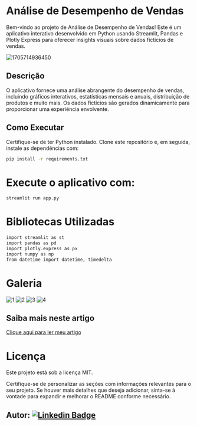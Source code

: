 # Análise de Desempenho de Vendas

Bem-vindo ao projeto de Análise de Desempenho de Vendas! Este é um aplicativo interativo desenvolvido em Python usando Streamlit, Pandas e Plotly Express para oferecer insights visuais sobre dados fictícios de vendas.

![1705714936450](https://github.com/LeviLucena/vendas/assets/34045910/56a4a863-78d6-498e-b205-6d259f609bd6)

## Descrição

O aplicativo fornece uma análise abrangente do desempenho de vendas, incluindo gráficos interativos, estatísticas mensais e anuais, distribuição de produtos e muito mais. Os dados fictícios são gerados dinamicamente para proporcionar uma experiência envolvente.

## Como Executar

Certifique-se de ter Python instalado. Clone este repositório e, em seguida, instale as dependências com:

```bash
pip install -r requirements.txt
```

# Execute o aplicativo com:

```bash
streamlit run app.py
```

# Bibliotecas Utilizadas

```bash
import streamlit as st
import pandas as pd
import plotly.express as px
import numpy as np
from datetime import datetime, timedelta
```

# Galeria

![1](https://github.com/LeviLucena/vendas/assets/34045910/1b353a5a-387d-4c83-b197-2204b2535dba)
![2](https://github.com/LeviLucena/vendas/assets/34045910/658b01ab-bd34-48e1-99fb-3389fe25a25c)
![3](https://github.com/LeviLucena/vendas/assets/34045910/33565ece-47d8-4516-b8e8-92577f7cb6a9)
![4](https://github.com/LeviLucena/vendas/assets/34045910/4dfdc884-7d26-4dff-952a-c5ef5d8e2623)

## Saiba mais neste artigo

[Clique aqui para ler meu artigo](https://www.linkedin.com/posts/levilucena_analisedevendas-streamlitdashboard-dadosdevendas-activity-7154287208194023424-ANbo?utm_source=share&utm_medium=member_desktop)

# Licença
Este projeto está sob a licença MIT.

Certifique-se de personalizar as seções com informações relevantes para o seu projeto. Se houver mais detalhes que deseja adicionar, sinta-se à vontade para expandir e melhorar o README conforme necessário.

## Autor: [![Linkedin Badge](https://img.shields.io/badge/-LinkedIn-blue?style=flat-square&logo=Linkedin&logoColor=white&link=https://www.linkedin.com/in/levilucena/)](https://www.linkedin.com/in/levilucena/)

